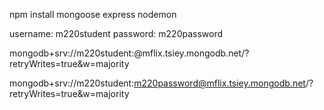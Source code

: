 npm install mongoose express nodemon

username: m220student
password: m220password

mongodb+srv://m220student:<password>@mflix.tsiey.mongodb.net/?retryWrites=true&w=majority

mongodb+srv://m220student:m220password@mflix.tsiey.mongodb.net/?retryWrites=true&w=majority